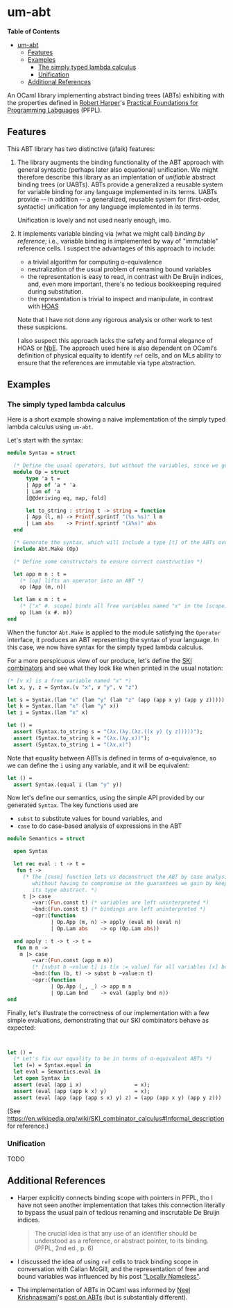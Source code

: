 # um-abt

<!-- markdown-toc start - Don't edit this section. Run M-x markdown-toc-refresh-toc -->
**Table of Contents**

- [um-abt](#um-abt)
    - [Features](#features)
    - [Examples](#examples)
        - [The simply typed lambda calculus](#the-simply-typed-lambda-calculus)
        - [Unification](#unification)
    - [Additional References](#additional-references)

<!-- markdown-toc end -->

An OCaml library implementing abstract binding trees (ABTs) exhibiting with the
properties defined in [Robert Harper](https://www.cs.cmu.edu/~rwh/pfpl/)'s
[Practical Foundations for Programming Labguages](https://www.cs.cmu.edu/~rwh/pfpl/)
(PFPL).

## Features

This ABT library has two distinctive (afaik) features:

1. The library augments the binding functionality of the ABT approach with
   general syntactic (perhaps later also equational) unification. We might
   therefore describe this library as an implentation of *unifiable* abstract
   binding trees (or UABTs). ABTs provide a generalized a reusable system for
   variable binding for any language implemented in its terms. UABTs provide --
   in addition -- a generalized, reusable system for (first-order, syntactic)
   unification for any language implemented in *its* terms.

   Unification is lovely and not used nearly enough, imo.

2. It implements variable binding via (what we might call) *binding by
   reference*; i.e., variable binding is implemented by way of "immutable"
   reference cells. I suspect the advantages of this approach to include:

   - a trivial algorithm for computing ɑ-equivalence
   - neutralization of the usual problem of renaming bound variables
   - the representation is easy to read, in contrast with De Bruijn indices,
     and, even more important, there's no tedious bookkeeping required during
     substitution.
   - the representation is trivial to inspect and manipulate, in contrast with
     [HOAS][]

   Note that I have not done any rigorous analysis or other work to test these
   suspicions. 

   I also suspect this approach lacks the safety and formal elegance of HOAS or
   [NbE](https://en.wikipedia.org/wiki/Normalisation_by_evaluation). The
   approach used here is also dependent on OCaml's definition of physical
   equality to identify `ref` cells, and on MLs ability to ensure that the
   references are immutable via type abstraction.


[HOAS]: https://en.wikipedia.org/wiki/Higher-order_abstract_syntax

## Examples

### The simply typed lambda calculus

Here is a short example showing a naive implementation of the simply typed
lambda calculus using `um-abt`.

Let's start with the syntax:

```ocaml
module Syntax = struct

  (* Define the usual operators, but without the variables, since we get those free *)
  module Op = struct
      type 'a t =
      | App of 'a * 'a
      | Lam of 'a
      [@@deriving eq, map, fold]

      let to_string : string t -> string = function
      | App (l, m) -> Printf.sprintf "(%s %s)" l m
      | Lam abs    -> Printf.sprintf "(λ%s)" abs
  end

  (* Generate the syntax, which will include a type [t] of the ABTs over the operators **)
  include Abt.Make (Op)

  (* Define some constructors to ensure correct construction *)

  let app m n : t =
    (* [op] lifts an operator into an ABT *)
    op (App (m, n))

  let lam x m : t =
    (* ["x" #. scope] binds all free variables named "x" in the [scope] *)
    op (Lam (x #. m))
end
```

When the functor `Abt.Make` is applied to the module satisfying the `Operator`
interface, it produces an ABT representing the syntax of your language. In this
case, we now have syntax for the simply typed lambda calculus.

For a more perspicuous view of our produce, let's define the [SKI
combinators](https://en.wikipedia.org/wiki/SKI_combinator_calculus) and see what
they look like when printed in the usual notation:

```ocaml
(* [v x] is a free variable named "x" *)
let x, y, z = Syntax.(v "x", v "y", v "z")

let s = Syntax.(lam "x" (lam "y" (lam "z" (app (app x y) (app y z)))))
let k = Syntax.(lam "x" (lam "y" x))
let i = Syntax.(lam "x" x)

let () =
  assert (Syntax.to_string s = "(λx.(λy.(λz.((x y) (y z)))))");
  assert (Syntax.to_string k = "(λx.(λy.x))");
  assert (Syntax.to_string i = "(λx.x)")
```

Note that equality between ABTs is defined in terms of ɑ-equivalence, so we can
define the `i` using any variable, and it will be equivalent:

```ocaml
let () =
  assert Syntax.(equal i (lam "y" y))
```


Now let's define our semantics, using the simple API provided by our generated
`Syntax`. The key functions used are

- `subst` to substitute values for bound variables, and
- `case` to do case-based analysis of expressions in the ABT

```ocaml
module Semantics = struct

  open Syntax

  let rec eval : t -> t =
   fun t ->
     (* The [case] function lets us deconstruct the ABT by case analysis,
        whithout having to compromise on the guarantees we gain by keeping
        its type abstract. *)
     t |> case
        ~var:(Fun.const t) (* variables are left uninterpreted *)
        ~bnd:(Fun.const t) (* bindings are left uninterpreted *)
        ~opr:(function
              | Op.App (m, n) -> apply (eval m) (eval n)
              | Op.Lam abs    -> op (Op.Lam abs))

  and apply : t -> t -> t =
   fun m n ->
    m |> case
        ~var:(Fun.const (app m n))
        (* [subst b ~value t] is t[x := value] for all variables [x] bound to [b] *)
        ~bnd:(fun (b, t) -> subst b ~value:n t)
        ~opr:(function
              | Op.App (_, _) -> app m n
              | Op.Lam bnd    -> eval (apply bnd n))
end
```

Finally, let's illustrate the correctness of our implementation with a few
simple evaluations, demonstrating that our SKI combinators behave as expected:

``` ocaml


let () =
  (* Let's fix our equality to be in terms of ɑ-equivalent ABTs *)
  let (=) = Syntax.equal in
  let eval = Semantics.eval in
  let open Syntax in
  assert (eval (app i x)                 = x);
  assert (eval (app (app k x) y)         = x);
  assert (eval (app (app (app s x) y) z) = (app (app x y) (app y z)))
```

(See https://en.wikipedia.org/wiki/SKI_combinator_calculus#Informal_description
for reference.)

### Unification

TODO

## Additional References

- Harper explicitly connects binding scope with pointers in PFPL, tho I have not
  seen another implementation that takes this connection literally to bypass the
  usual pain of tedious renaming and inscrutable De Bruijn indices.

  > The crucial idea is that any use of an identifier should be understood as a
  > reference, or abstract pointer, to its binding. (PFPL, 2nd ed., p. 6)

- I discussed the idea of using `ref` cells to track binding scope in
  conversation with Callan McGill, and the representation of free and bound
  variables was influenced by his  post ["Locally
  Nameless"](https://boarders.github.io/posts/locally-nameless.html).

- The implementation of ABTs in OCaml was informed by [Neel
  Krishnaswami](https://www.cl.cam.ac.uk/~nk480/)'s [post on
  ABTs](https://semantic-domain.blogspot.com/2015/03/abstract-binding-trees.html)
  (but is substantialy different).
